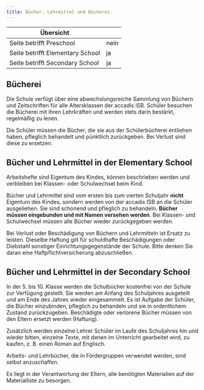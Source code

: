 ```yaml
---
title: Bücher, Lehrmittel und Bücherei
---
```

| Übersicht | |
| --- | --- |
| Seite betrifft Preschool | nein |
| Seite betrifft Elementary School | ja |
| Seite betrifft Secondary School | ja |

## Bücherei 

Die Schule verfügt über eine abwechslungsreiche Sammlung von Büchern und Zeitschriften für alle Altersklassen der accadis ISB. Schüler besuchen die Bücherei mit ihren Lehrkräften und werden stets darin bestärkt, regelmäßig zu lesen.

Die Schüler müssen die Bücher, die sie aus der Schülerbücherei entliehen haben, pfleglich behandelt und pünktlich zurückgeben. Bei Verlust sind diese zu ersetzen.


## Bücher und Lehrmittel in der Elementary School 

Arbeitshefte sind Eigentum des Kindes, können beschrieben werden und verbleiben bei Klassen- oder Schulwechsel beim Kind.

Bücher und Lehrmittel sind vom ersten bis zum vierten Schuljahr **nicht** Eigentum des Kindes, sondern werden von der accadis ISB an die Schüler ausgeliehen. Sie sind schonend und pfleglich zu behandeln. **Bücher müssen eingebunden und mit Namen versehen werden**. Bei Klassen- und Schulwechsel müssen alle Bücher wieder zurückgegeben werden.

Bei Verlust oder Beschädigung von Büchern und Lehrmitteln ist Ersatz zu leisten. Dieselbe Haftung gilt für schuldhafte Beschädigungen oder Diebstahl sonstiger Einrichtungsgegenstände der Schule. Bitte denken Sie daran eine Haftpflichtversicherung abzuschließen.

## Bücher und Lehrmittel in der Secondary School 

In der 5. bis 10. Klasse werden die Schulbücher kostenfrei von der Schule zur Verfügung gestellt. Sie werden am Anfang des Schuljahres ausgeteilt und am Ende des Jahres wieder eingesammelt. Es ist Aufgabe der Schüler, die Bücher einzubinden, pfleglich zu behandeln und sie in ordentlichem Zustand zurückzugeben. Beschädigte oder verlorene Bücher müssen von den Eltern ersetzt werden (Haftung).

Zusätzlich werden einzelne Lehrer Schüler im Laufe des Schuljahres hin und wieder bitten, einzelne Texte, mit denen im Unterricht gearbeitet wird, zu kaufen, z. B. einen Roman auf Englisch.

Arbeits- und Lehrbücher, die in Fördergruppen verwendet werden, sind selbst anzuschaffen.

Es liegt in der Verantwortung der Eltern, alle benötigten Materialien auf der Materialliste zu besorgen.